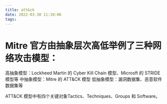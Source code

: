 ```yaml
---
title: att&ck
date: 2022-03-30 11:10:06
tags:
---
```



# Mitre 官方由抽象层次高低举例了三种网络攻击模型：

高抽象模型：Lockheed Martin 的 Cyber Kill Chain 模型、Microsft 的 STRIDE 模型等
中抽象模型：Mitre 的 ATT&CK 模型
低抽象模型：漏洞数据集、恶意软件数据集等

ATT&CK 模型中有四个关键对象Tactics、Techniques、Groups 和 Software。